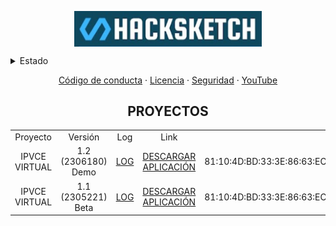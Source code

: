 <p align="center">
 <img width="300px" src="img/Captura de pantalla 2023-05-22 023531.png" align="center" alt="Hacksketch" /></p>

<details>
<summary>Estado</summary>
 
![Anurag's GitHub stats](https://github-readme-stats.vercel.app/api?username=MrJayrus&show_icons=true&theme=transparent)
 
</details>

<p align="center">
 <a href="code_of_conduct.md">Código de conducta</a>
 ·
 <a href="LICENSE">Licencia</a>
  ·
 <a href="SECURITY.md">Seguridad</a>
 ·
 <a href="https://www.youtube.com/channel/UCCAR_X7zHvdlGp7ixDjsepw">YouTube</a>
</p>
<h2 align="center">PROYECTOS </h2>
<table>
  <tr>
    <td align="center">Proyecto</td>
    <td align="center">Versión</td>
    <td align="center">Log</td>
    <td align="center">Link</td>
   <td align="center">SHA256</td>
  </tr>
   <tr>
   <td align="center">IPVCE VIRTUAL</td>
    <td align="center">1.2 (2306180) Demo</td>
    <td align="center"><a href="https://github.com/MrJayrus/Hacksketch/blob/7d8ca4466dade8e3f72228771cfd1314c7e2fef5/ipvce_virtual_log.md">LOG</a></td>
    <td align="center"><a href="paquetes/ipvce_virtual_1.1.2305221.apk">DESCARGAR APLICACIÓN</a></td>
   <td align="center">81:10:4D:BD:33:3E:86:63:EC:0A:60:F7:31:42:E9:FD:AC:AB:1A:13:CA:D2:66:43:C9:52:77:D8:78:71:0D:83</td>
</tr>
  <tr>
   <td align="center">IPVCE VIRTUAL</td>
    <td align="center">1.1 (2305221) Beta</td>
    <td align="center"><a href="https://github.com/MrJayrus/Hacksketch/blob/7d8ca4466dade8e3f72228771cfd1314c7e2fef5/ipvce_virtual_log.md">LOG</a></td>
    <td align="center"><a href="paquetes/ipvce_virtual_1.1.2305221.apk">DESCARGAR APLICACIÓN</a></td>
   <td align="center">81:10:4D:BD:33:3E:86:63:EC:0A:60:F7:31:42:E9:FD:AC:AB:1A:13:CA:D2:66:43:C9:52:77:D8:78:71:0D:83</td>
</tr>
</table>

